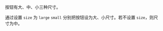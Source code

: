 <!--order: 2
title:
  zh-CN: 按钮尺寸
  en-US: Size

## zh-CN-->

按钮有大、中、小三种尺寸。

通过设置 `size` 为 `large` `small` 分别把按钮设为大、小尺寸。若不设置 `size`，则尺寸为中。
<!--
## en-US

Ant Design supports a default button size as well as a large and small size.

If a large or small button is desired, set the `size` property to either `large` or `small` respectively. Omit the `size` property for a button with the default size.-->

<!--````html
<ant-button type="primary" size="large">Large</ant-button>
<ant-button type="primary">Default</ant-button>
<ant-button type="primary" size="small">Small</ant-button>
````-->
